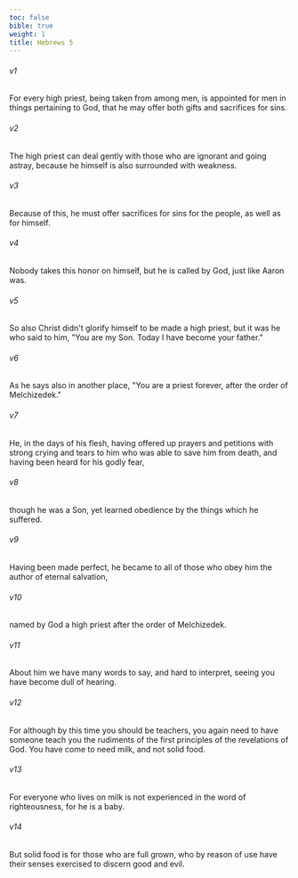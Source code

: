 ```yaml
---
toc: false
bible: true
weight: 1
title: Hebrews 5
---
```




###### v1 
For every high priest, being taken from among men, is appointed for men in things pertaining to God, that he may offer both gifts and sacrifices for sins. 

###### v2 
The high priest can deal gently with those who are ignorant and going astray, because he himself is also surrounded with weakness. 

###### v3 
Because of this, he must offer sacrifices for sins for the people, as well as for himself. 

###### v4 
Nobody takes this honor on himself, but he is called by God, just like Aaron was. 

###### v5 
So also Christ didn't glorify himself to be made a high priest, but it was he who said to him, "You are my Son. Today I have become your father." 

###### v6 
As he says also in another place, "You are a priest forever, after the order of Melchizedek." 

###### v7 
He, in the days of his flesh, having offered up prayers and petitions with strong crying and tears to him who was able to save him from death, and having been heard for his godly fear, 

###### v8 
though he was a Son, yet learned obedience by the things which he suffered. 

###### v9 
Having been made perfect, he became to all of those who obey him the author of eternal salvation, 

###### v10 
named by God a high priest after the order of Melchizedek. 

###### v11 
About him we have many words to say, and hard to interpret, seeing you have become dull of hearing. 

###### v12 
For although by this time you should be teachers, you again need to have someone teach you the rudiments of the first principles of the revelations of God. You have come to need milk, and not solid food. 

###### v13 
For everyone who lives on milk is not experienced in the word of righteousness, for he is a baby. 

###### v14 
But solid food is for those who are full grown, who by reason of use have their senses exercised to discern good and evil.
